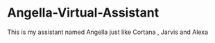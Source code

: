 # Angella-Virtual-Assistant
This is my assistant named Angella just like Cortana , Jarvis and Alexa
